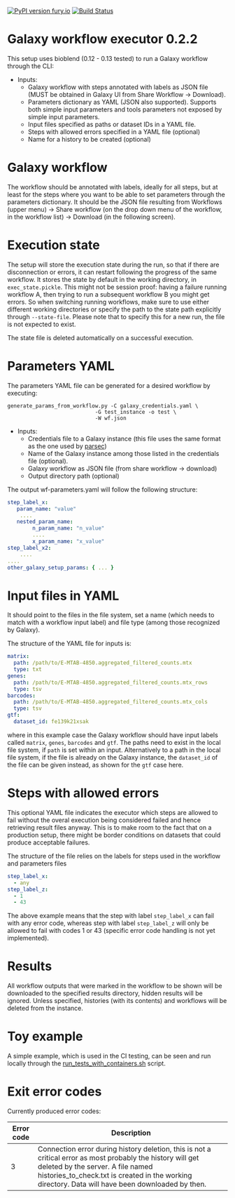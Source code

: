 [![PyPI version fury.io](https://badge.fury.io/py/galaxy-workflow-executor.svg)](https://pypi.python.org/pypi/galaxy-workflow-executor/)
[![Build Status](https://api.travis-ci.com/ebi-gene-expression-group/galaxy-workflow-executor.svg?branch=develop)](https://travis-ci.org/ebi-gene-expression-group/galaxy-workflow-executor)

# Galaxy workflow executor 0.2.2

This setup uses bioblend (0.12 - 0.13 tested) to run a Galaxy workflow through the CLI:

- Inputs:
  - Galaxy workflow with steps annotated with labels as JSON file (MUST be obtained in Galaxy UI from Share Workflow -> Download).
  - Parameters dictionary as YAML (JSON also supported). Supports both simple input parameters and tools parameters not exposed by simple input parameters.
  - Input files specified as paths or dataset IDs in a YAML file.
  - Steps with allowed errors specified in a YAML file (optional)
  - Name for a history to be created (optional)

# Galaxy workflow

The workflow should be annotated with labels, ideally for all steps, but at least
for the steps where you want to be able to set parameters through the parameters
dictionary. It should be the JSON file resulting from Workflows (upper menu) -> Share workflow
(on the drop down menu of the workflow, in the workflow list) -> Download
(in the following screen).

# Execution state

The setup will store the execution state during the run, so that if there are disconnection or errors, it can restart
following the progress of the same workflow. It stores the state by default in the working directory, in
`exec_state.pickle`. This might not be session proof: having a failure running workflow A, then trying to run a
subsequent workflow B you might get errors. So when switching running workflows, make sure to use either different
working directories or specify the path to the state path explicitly through `--state-file`. Please note that to specify
this for a new run, the file is not expected to exist.

The state file is deleted automatically on a successful execution.

# Parameters YAML

The parameters YAML file can be generated for a desired workflow by executing:

```
generate_params_from_workflow.py -C galaxy_credentials.yaml \
                            -G test_instance -o test \
                            -W wf.json
```

- Inputs:
    - Credentials file to a Galaxy instance (this file uses the same format as the one used by [parsec](https://parsec.readthedocs.io/en/latest/))
    - Name of the Galaxy instance among those listed in the credentials file (optional).
    - Galaxy workflow as JSON file (from share workflow -> download)
    - Output directory path (optional)

The output wf-parameters.yaml will follow the following structure:

```yaml
step_label_x:
   param_name: "value"
    ....
   nested_param_name:
        n_param_name: "n_value"
        ....
        x_param_name: "x_value"
step_label_x2:
    ....
....
other_galaxy_setup_params: { ... }
```

# Input files in YAML

It should point to the files in the file system, set a name (which needs to match
with a workflow input label) and file type (among those recognized by Galaxy).

The structure of the YAML file for inputs is:

```yaml
matrix:
  path: /path/to/E-MTAB-4850.aggregated_filtered_counts.mtx
  type: txt
genes:
  path: /path/to/E-MTAB-4850.aggregated_filtered_counts.mtx_rows
  type: tsv
barcodes:
  path: /path/to/E-MTAB-4850.aggregated_filtered_counts.mtx_cols
  type: tsv
gtf:
  dataset_id: fe139k21xsak
```

where in this example case the Galaxy workflow should have input labels called `matrix`,
`genes`, `barcodes` and `gtf`. The paths need to exist in the local file system, if `path` is set within an input. Alternatively to a path in the local file system, if the file is already on the Galaxy instance, the `dataset_id` of the file can be given instead, as shown for the `gtf` case here.

# Steps with allowed errors

This optional YAML file indicates the executor which steps are allowed to fail without the overal execution being considered
failed and hence retrieving result files anyway. This is to make room to the fact that on a production setup, there might
be border conditions on datasets that could produce acceptable failures.

The structure of the file relies on the labels for steps used in the workflow and parameters files

```yaml
step_label_x:
  - any
step_label_z:
  - 1
  - 43
```

The above example means that the step with label `step_label_x` can fail with any error code, whereas step with label
`step_label_z` will only be allowed to fail with codes 1 or 43 (specific error code handling is not yet implemented).

# Results

All workflow outputs that were marked in the workflow to be shown will be downloaded to the specified results directory,
hidden results will be ignored. Unless specified, histories (with its contents) and workflows will be deleted from the instance.

# Toy example

A simple example, which is used in the CI testing, can be seen and run locally through the
[run_tests_with_containers.sh](run_tests_with_containers.sh) script.

# Exit error codes

Currently produced error codes:

| Error code | Description |
|------------|-------------|
| 3          | Connection error during history deletion, this is not a critical error as most probably the history will get deleted by the server. A file named histories_to_check.txt is created in the working directory. Data will have been downloaded by then. |



